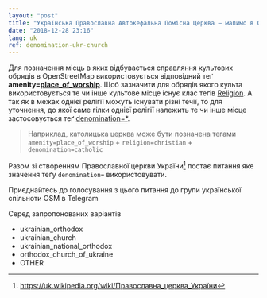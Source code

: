 ```yaml
---
layout: "post"
title: "Українська Православна Автокефальна Помісна Церква – мапимо в OpenStreetMap"
date: "2018-12-28 23:16"
lang: uk
ref: denomination-ukr-church
---
```


Для позначення місць в яких відбувається справляння культових обрядів в OpenStreetMap використовується відповідний теґ **amenity=[place_of_worship](https://wiki.openstreetmap.org/wiki/Uk:Tag:amenity%3Dplace_of_worship)**. Щоб зазначити для обрядів якого культа використовується те чи інше культове місце існує клас теґів [Religion](https://wiki.openstreetmap.org/wiki/Religion). А так як в межах однієї релігії можуть існувати різні течії, то для уточнення, до якої саме гілки однієї релігії належить те чи інше місце застосовується теґ [denomination=*](https://wiki.openstreetmap.org/wiki/Key:denomination).

> Наприклад, католицька церква може бути позначена теґами `amenity=place_of_worship` + `religion=christian` + `denomination=catholic`

Разом зі створенням Православної церкви України[^1] постає питання яке значення теґу `denomination=` використовувати.

Приєднайтесь до голосування з цього питання до групи української спільноти OSM в Telegram

<script async src="https://telegram.org/js/telegram-widget.js?5" data-telegram-post="osmUA/6415" data-width="100%"></script>

Серед запропонованих варіантів

-   ukrainian_orthodox
-   ukrainian_church
-   ukrainian_national_orthodox
-   orthodox_church_of_ukraine
-   OTHER

[^1]: <https://uk.wikipedia.org/wiki/Православна_церква_України>
